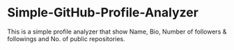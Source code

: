 # Simple-GitHub-Profile-Analyzer
This is a simple profile analyzer that show Name, Bio, Number of followers &amp; followings and No. of public repositories.
